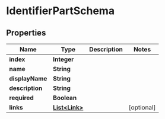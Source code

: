 

# IdentifierPartSchema

## Properties

Name | Type | Description | Notes
------------ | ------------- | ------------- | -------------
**index** | **Integer** |  | 
**name** | **String** |  | 
**displayName** | **String** |  | 
**description** | **String** |  | 
**required** | **Boolean** |  | 
**links** | [**List&lt;Link&gt;**](Link.md) |  |  [optional]



